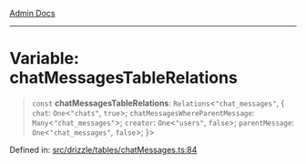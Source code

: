 [Admin Docs](/)

***

# Variable: chatMessagesTableRelations

> `const` **chatMessagesTableRelations**: `Relations`\<`"chat_messages"`, \{ `chat`: `One`\<`"chats"`, `true`\>; `chatMessagesWhereParentMessage`: `Many`\<`"chat_messages"`\>; `creator`: `One`\<`"users"`, `false`\>; `parentMessage`: `One`\<`"chat_messages"`, `false`\>; \}\>

Defined in: [src/drizzle/tables/chatMessages.ts:84](https://github.com/NishantSinghhhhh/talawa-api/blob/92ff044a4e2bbc8719de2b33b4f8d7d0a9aa0174/src/drizzle/tables/chatMessages.ts#L84)

